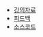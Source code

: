 - [강의자료](https://bit.ly/pnu2025ppt)
- [피드백](https://bit.ly/pnu2025)
- [소스코드](https://bit.ly/pnuhttp)